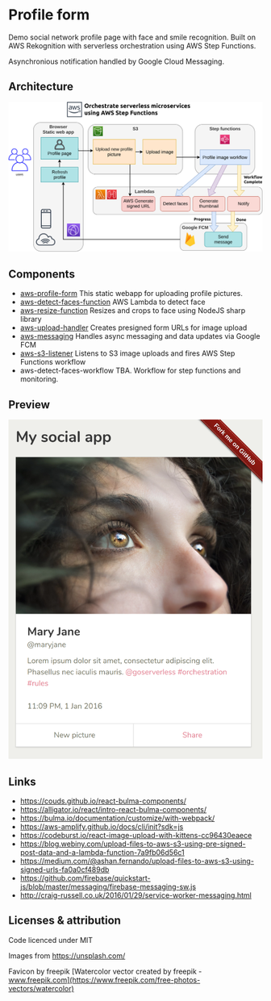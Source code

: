 # Profile form

Demo social network profile page with face and smile recognition. Built on AWS Rekognition with serverless orchestration using AWS Step Functions.

Asynchronious notification handled by Google Cloud Messaging.

## Architecture

![Architecture](architecture.png)

## Components

- [aws-profile-form](https://github.com/huskley/aws-profile-form/) This static webapp for uploading profile pictures.
- [aws-detect-faces-function](https://github.com/huskley/aws-detect-faces-function/) AWS Lambda to detect face
- [aws-resize-function](https://github.com/huskley/aws-resize-function/) Resizes and crops to face using NodeJS sharp library
- [aws-upload-handler](https://github.com/huskley/aws-upload-handler/) Creates presigned form URLs for image upload
- [aws-messaging](https://github.com/huskley/aws-messaging/) Handles async messaging and data updates via Google FCM
- [aws-s3-listener](https://github.com/huskley/aws-s3-listener/) Listens to S3 image uploads and fires AWS Step Functions workflow
- aws-detect-faces-workflow TBA. Workflow for step functions and monitoring.

## Preview

![Preview](assets/preview.png)

## Links

- https://couds.github.io/react-bulma-components/
- https://alligator.io/react/intro-react-bulma-components/
- https://bulma.io/documentation/customize/with-webpack/
- https://aws-amplify.github.io/docs/cli/init?sdk=js
- https://codeburst.io/react-image-upload-with-kittens-cc96430eaece
- https://blog.webiny.com/upload-files-to-aws-s3-using-pre-signed-post-data-and-a-lambda-function-7a9fb06d56c1
- https://medium.com/@ashan.fernando/upload-files-to-aws-s3-using-signed-urls-fa0a0cf489db
- https://github.com/firebase/quickstart-js/blob/master/messaging/firebase-messaging-sw.js
- http://craig-russell.co.uk/2016/01/29/service-worker-messaging.html

## Licenses & attribution

Code licenced under MIT

Images from https://unsplash.com/

Favicon by freepik [Watercolor vector created by freepik - www.freepik.com](https://www.freepik.com/free-photos-vectors/watercolor)
